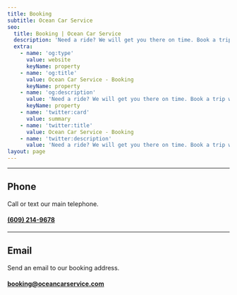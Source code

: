 ```yaml
---
title: Booking
subtitle: Ocean Car Service
seo:
  title: Booking | Ocean Car Service
  description: 'Need a ride? We will get you there on time. Book a trip with us.'
  extra:
    - name: 'og:type'
      value: website
      keyName: property
    - name: 'og:title'
      value: Ocean Car Service - Booking
      keyName: property
    - name: 'og:description'
      value: 'Need a ride? We will get you there on time. Book a trip with us.'
      keyName: property
    - name: 'twitter:card'
      value: summary
    - name: 'twitter:title'
      value: Ocean Car Service - Booking
    - name: 'twitter:description'
      value: 'Need a ride? We will get you there on time. Book a trip with us.'
layout: page
---
```


---
## Phone
Call or text our main telephone.

#### [(609) 214-9678](tel:+16092149678)

---

## Email
Send an email to our booking address.

#### [booking@oceancarservice.com](mailto:booking@oceancarservice.com)

